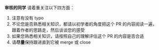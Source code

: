 <!--
首先，十分感谢您花时间来给 OI Wiki 开一个 Pull Request，下面是一些您可能需要知道的信息：

- 请在 Compare 页面仔细检查您的提交是否符合符合您的预期，例如您的修改是否波及到了其他文件，是否发生了意图之外的文件名修改（这在您启用了翻译软件的情况下较为常见），是否引入了无关文件。
- 请在 commit 的时候写比较有意义的 commit message。
- 请给 PR 起比较有意义的标题。
- 如果您的 PR 可以解决某个现有的 issue，请在这个文本框的开头部分写上 fix + issue 编号。 如：fix #1622
- 关于文档内容的基本格式和基本内容规范，可以查阅 [如何参与](https://oi-wiki.org/intro/htc)。
- 请确保勾选了下方允许维护者修改的候选框（lint bot 需要在 PR 环节修正格式）

**如果有需要额外注明的内容，请写在这个文本框的开头部分 :smile: 谢谢～**
-->

**审核的同学** 请着重关注以下四方面：

1. 注意有没有 typo
2. 不论您是否熟悉相关知识，都请以初学者的角度把这个 PR 的内容阅读一遍，跟着作者的思路走，然后谈谈您的感受
3. 如果您熟悉相关知识，请按照自己的理解评估这个 PR 的内容是否合适
4. 请**尽量**保持跟进直到它被 merge 或 close

